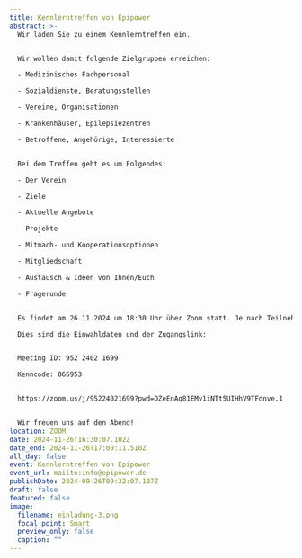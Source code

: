 ```yaml
---
title: Kennlerntreffen von Epipower
abstract: >-
  Wir laden Sie zu einem Kennlerntreffen ein. 


  Wir wollen damit folgende Zielgruppen erreichen:

  - Medizinisches Fachpersonal

  - Sozialdienste, Beratungsstellen

  - Vereine, Organisationen

  - Krankenhäuser, Epilepsiezentren

  - Betroffene, Angehörige, Interessierte


  Bei dem Treffen geht es um Folgendes:

  - Der Verein

  - Ziele

  - Aktuelle Angebote

  - Projekte

  - Mitmach- und Kooperationsoptionen

  - Mitgliedschaft

  - Austausch & Ideen von Ihnen/Euch

  - Fragerunde


  Es findet am 26.11.2024 um 18:30 Uhr über Zoom statt. Je nach Teilnehmeranzahl und Interesse/Fragen dauert es ca. 30-60 Minuten. 

  Dies sind die Einwahldaten und der Zugangslink:


  Meeting ID: 952 2402 1699

  Kenncode: 066953


  https://zoom.us/j/95224021699?pwd=DZeEnAq81EMv1iNTt5UIHhV9TFdnve.1


  Wir freuen uns auf den Abend!
location: ZOOM
date: 2024-11-26T16:30:07.102Z
date_end: 2024-11-26T17:00:11.510Z
all_day: false
event: Kennlerntreffen von Epipower
event_url: mailto:info@epipower.de
publishDate: 2024-09-26T09:32:07.107Z
draft: false
featured: false
image:
  filename: einladung-3.png
  focal_point: Smart
  preview_only: false
  caption: ""
---
```

